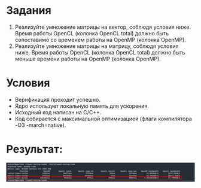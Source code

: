 # Задания
1) Реализуйте умножение матрицы на вектор, соблюдя условия ниже. Время работы OpenCL (колонка OpenCL total) должно быть сопоставимо со временем работы на OpenMP (колонка OpenMP).
2) Реализуйте умножение матрицы на матрицу, соблюдя условия ниже. Время работы OpenCL (колонка OpenCL total) должно быть меньше времени работы на OpenMP (колонка OpenMP).

# Условия
- Верификация проходит успешно.
- Ядро использует локальную память для ускорения.
- Исходный код написан на C/C++.
- Код собирается с максимальной оптимизацией (флаги компилятора -O3 -march=native).

# Результат:
![results](/task1/results.png)

